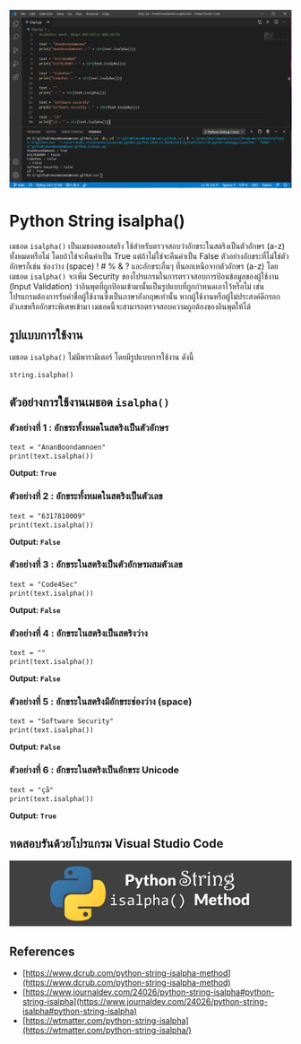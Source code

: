![](Image/Code4Sec_Week/python_string_isalpha_02.png)

# Python String isalpha()

เมธอด `isalpha()` เป็นเมธอดของสตริง ใช้สำหรับตรวจสอบว่าอักขระในสตริงเป็นตัวอักษร (a-z) ทั้งหมดหรือไม่ โดยถ้าใช่จะคืนค่าเป็น True แต่ถ้าไม่ใช่จะคืนค่าเป็น False ตัวอย่างอักขระที่ไม่ใช่ตัวอักษรก็เช่น ช่องว่าง (space) ! # % & ? และอักขระอื่นๆ ที่นอกเหนือจากตัวอักษร (a-z) โดยเมธอด `isalpha()` จะเพิ่ม Security ของโปรแกรมในการตรวจสอบการป้อนข้อมูลของผู้ใช้งาน (Input Validation) ว่าอินพุตที่ถูกป้อนเข้ามานั้นเป็นรูปแบบที่ถูกกำหนดเอาไว้หรือไม่ เช่น โปรแกรมต้องการรับค่าชื่อผู้ใช้งานซึ่งเป็นภาษาอังกฤษเท่านั้น หากผู้ใช้งานหรือผู้ไม่ประสงค์ดีกรอกตัวเลขหรืออักขระพิเศษเข้ามา เมธอดนี้จะสามารถตรวจสอบความถูกต้องของอินพุตให้ได้

## รูปแบบการใช้งาน
เมธอด `isalpha()` ไม่มีพารามิเตอร์ โดยมีรูปแบบการใช้งาน ดังนี้
```
string.isalpha()
```

## ตัวอย่างการใช้งานเมธอด `isalpha()`

### ตัวอย่างที่ 1 : อักขระทั้งหมดในสตริงเป็นตัวอักษร
```
text = "AnanBoondamnoen"
print(text.isalpha())
```
**Output: `True`**

### ตัวอย่างที่ 2 : อักขระทั้งหมดในสตริงเป็นตัวเลข
```
text = "6317810009"
print(text.isalpha())
```
**Output: `False`**

### ตัวอย่างที่ 3 : อักขระในสตริงเป็นตัวอักษรผสมตัวเลข
```
text = "Code4Sec"
print(text.isalpha())
```
**Output: `False`**

### ตัวอย่างที่ 4 : อักขระในสตริงเป็นสตริงว่าง
```
text = ""
print(text.isalpha())
```
**Output: `False`**

### ตัวอย่างที่ 5 : อักขระในสตริงมีอักขระช่องว่าง (space)
```
text = "Software Security"
print(text.isalpha())
```
**Output: `False`**

### ตัวอย่างที่ 6 : อักขระในสตริงเป็นอักขระ Unicode
```
text = "çå"
print(text.isalpha())
```
**Output: `True`**

## ทดสอบรันด้วยโปรแกรม Visual Studio Code
![](Image/Code4Sec_Week/python_string_isalpha_01.png)

## References
- [https://www.dcrub.com/python-string-isalpha-method](https://www.dcrub.com/python-string-isalpha-method)
- [https://www.journaldev.com/24026/python-string-isalpha#python-string-isalpha](https://www.journaldev.com/24026/python-string-isalpha#python-string-isalpha)
- [https://wtmatter.com/python-string-isalpha](https://wtmatter.com/python-string-isalpha/)